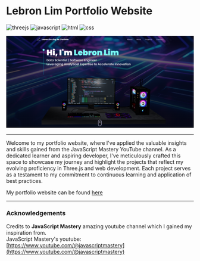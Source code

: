 # Lebron Lim Portfolio Website

![threejs](https://img.shields.io/badge/THREE.js-black?style=flat-square&logo=three.js&logoColor=white)
![javascript](http://img.shields.io/badge/-Javascript-fcd400?style=flat-square&logo=javascript&logoColor=black)
![html](http://img.shields.io/badge/-Html-e24c27?style=flat-square&logo=html5&logoColor=white)
![css](http://img.shields.io/badge/CSS-2a65f1?style=flat-square&logo=css3&logoColor=white)

![cover](./coverpage.png)

---

Welcome to my portfolio website, where I've applied the valuable insights and skills gained from the JavaScript Mastery YouTube channel. As a dedicated learner and aspiring developer, I've meticulously crafted this space to showcase my journey and highlight the projects that reflect my evolving proficiency in Three.js and web development. Each project serves as a testament to my commitment to continuous learning and application of best practices.

My portfolio website can be found [here](https://lebronlim-portfolio.vercel.app/)

---

### Acknowledgements

Credits to **JavaScript Mastery** amazing youtube channel which I gained my inspiration from.  
JavaScript Mastery's youtube: [https://www.youtube.com/@javascriptmastery](https://www.youtube.com/@javascriptmastery)  
